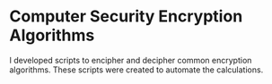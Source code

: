 # Computer Security Encryption Algorithms
 I developed scripts to encipher and decipher common encryption algorithms. These scripts were created to automate the calculations.
